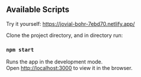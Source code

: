 ## Available Scripts

Try it yourself: https://jovial-bohr-7ebd70.netlify.app/

Clone the project directory, and in directory run:

### `npm start`

Runs the app in the development mode.<br />
Open [http://localhost:3000](http://localhost:3000) to view it in the browser.
